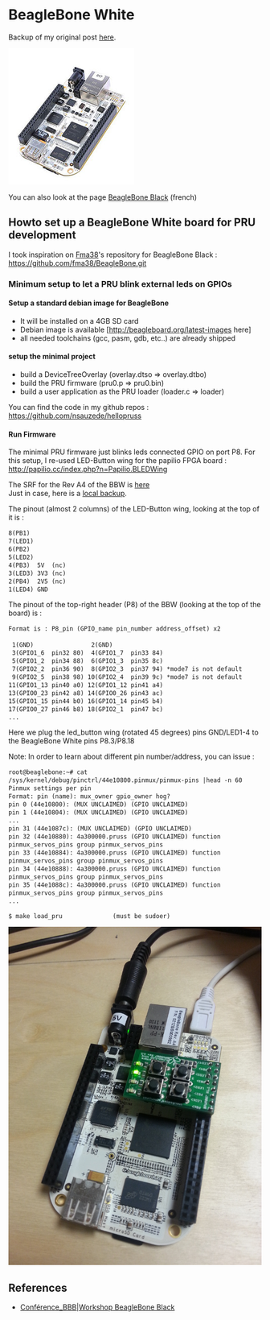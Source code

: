 # BeagleBone White
Backup of my original post [here](https://wiki.logre.eu/index.php/BeagleBone_White).

![BeagleBone_White](Beaglebonewhite.jpg)

You can also look at the page [BeagleBone Black](https://wiki.logre.eu/index.php/BeagleBone_Black) (french)

## Howto set up a BeagleBone White board for PRU development

I took inspiration on [Fma38](https://wiki.logre.eu/index.php/Utilisateur:Fma38)'s repository for BeagleBone Black :
https://github.com/fma38/BeagleBone.git

### Minimum setup to let a PRU blink external leds on GPIOs

#### Setup a standard debian image for BeagleBone

* It will be installed on a 4GB SD card
* Debian image is available [http://beagleboard.org/latest-images here]
* all needed toolchains (gcc, pasm, gdb, etc..) are already shipped

#### setup the minimal project

* build a DeviceTreeOverlay (overlay.dtso => overlay.dtbo)
* build the PRU firmware (pru0.p => pru0.bin)
* build a user application as the PRU loader (loader.c => loader)

You can find the code in my github repos :
https://github.com/nsauzede/hellopruss

#### Run Firmware

The minimal PRU firmware just blinks leds connected GPIO on port P8.
For this setup, I re-used LED-Button wing for the papilio FPGA board :
http://papilio.cc/index.php?n=Papilio.BLEDWing

The SRF for the Rev A4 of the BBW is [here](https://github.com/CircuitCo/BeagleBone-RevA4/blob/master/BeagleBone_revA4_SRM.pdf?raw=true)\
Just in case, here is a [local backup](BeagleBone_revA4_SRM.pdf).

The pinout (almost 2 columns) of the LED-Button wing, looking at the top of it is :

```
8(PB1)
7(LED1)
6(PB2)
5(LED2)
4(PB3)  5V  (nc)
3(LED3) 3V3 (nc)
2(PB4)  2V5 (nc)
1(LED4) GND
```

The pinout of the top-right header (P8) of the BBW (looking at the top of the board) is :

```
Format is : P8_pin (GPIO_name pin_number address_offset) x2

 1(GND)                2(GND)
 3(GPIO1_6  pin32 80)  4(GPIO1_7  pin33 84)
 5(GPIO1_2  pin34 88)  6(GPIO1_3  pin35 8c)
 7(GPIO2_2  pin36 90)  8(GPIO2_3  pin37 94) *mode7 is not default
 9(GPIO2_5  pin38 98) 10(GPIO2_4  pin39 9c) *mode7 is not default
11(GPIO1_13 pin40 a0) 12(GPIO1_12 pin41 a4)
13(GPIO0_23 pin42 a8) 14(GPIO0_26 pin43 ac)
15(GPIO1_15 pin44 b0) 16(GPIO1_14 pin45 b4)
17(GPIO0_27 pin46 b8) 18(GPIO2_1  pin47 bc)
...
```

Here we plug the led_button wing (rotated 45 degrees) pins GND/LED1-4 to the BeagleBone White pins P8.3/P8.18

Note:
In order to learn about different pin number/address, you can issue :
```
root@beaglebone:~# cat /sys/kernel/debug/pinctrl/44e10800.pinmux/pinmux-pins |head -n 60
Pinmux settings per pin
Format: pin (name): mux_owner gpio_owner hog?
pin 0 (44e10800): (MUX UNCLAIMED) (GPIO UNCLAIMED)
pin 1 (44e10804): (MUX UNCLAIMED) (GPIO UNCLAIMED)
...
pin 31 (44e1087c): (MUX UNCLAIMED) (GPIO UNCLAIMED)
pin 32 (44e10880): 4a300000.pruss (GPIO UNCLAIMED) function pinmux_servos_pins group pinmux_servos_pins
pin 33 (44e10884): 4a300000.pruss (GPIO UNCLAIMED) function pinmux_servos_pins group pinmux_servos_pins
pin 34 (44e10888): 4a300000.pruss (GPIO UNCLAIMED) function pinmux_servos_pins group pinmux_servos_pins
pin 35 (44e1088c): 4a300000.pruss (GPIO UNCLAIMED) function pinmux_servos_pins group pinmux_servos_pins
...
```

```shell
$ make load_pru              (must be sudoer)
```

![Bbwled.jpg](Bbwled.jpg)

## References

* [Conférence_BBB|Workshop BeagleBone Black](https://wiki.logre.eu/index.php/Conf%C3%A9rence_BBB)
